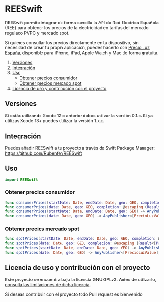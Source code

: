 # REESwift

REESwift permite integrar de forma sencilla la API de Red Electrica Española (REE) para obtener los precios de la electricidad en tarifas del mercado regulado PVPC y mercado spot.

Si quieres consultar los precios directamente en tu dispositivo, sin necesidad de crear tu propia aplicación, puedes hacerlo con [Precio Luz España](https://apps.apple.com/es/app/precio-luz-españa/id1487330692), disponible para iPhone, iPad, Apple Watch y Mac de forma gratuita. 

1. [Versiones](#versiones)
2. [Integración](#integración)
3. [Uso](#uso)
    - [Obtener precios consumidor](#obtener-precios-consumidor)
    - [Obtener precios mercado spot](#obtener-precios-mercado-spot)
4. [Licencia de uso y contribución con el proyecto](#licencia-de-uso-y-contribución-con-el-proyecto)

## Versiones

Si estás utilizando Xcode 12 o anterior debes utilizar la versión 0.1.x.
Si ya utilizas Xcode 13+ puedes utilizar la versión 1.x.x.

## Integración

Puedes añadir REESwift a tu proyecto a través de Swift Package Manager: https://github.com/Rubenfer/REESwift

## Uso

```swift
import REESwift
```

### Obtener precios consumidor

```swift
func consumerPrices(startDate: Date, endDate: Date, geo: GEO, completion: @escaping (Result<[PrecioLuzValue], Error>) -> Void)
func consumerPrices(date: Date, geo: GEO, completion: @escaping (Result<[PrecioLuzValue], Error>) -> Void)
func consumerPrices(startDate: Date, endDate: Date, geo: GEO) -> AnyPublisher<[PrecioLuzValue], Error>
func consumerPrices(date: Date, geo: GEO) -> AnyPublisher<[PrecioLuzValue], Error>
```

### Obtener precios mercado spot

```swift
func spotPrices(startDate: Date, endDate: Date, geo: GEO, completion: @escaping (Result<[PrecioLuzValue], Error>) -> Void)
func spotPrices(date: Date, geo: GEO, completion: @escaping (Result<[PrecioLuzValue], Error>) -> Void)
func spotPrices(startDate: Date, endDate: Date, geo: GEO) -> AnyPublisher<[PrecioLuzValue], Error>
func spotPrices(date: Date, geo: GEO) -> AnyPublisher<[PrecioLuzValue], Error>
```

## Licencia de uso y contribución con el proyecto

Este proyecto se encuentra bajo la licencia GNU GPLv3. Antes de utilizarlo, [consulta las limitaciones de dicha licencia](https://github.com/Rubenfer/REESwift/blob/main/LICENSE).

Si deseas contribuir con el proyecto todo Pull request es bienvenido. 
